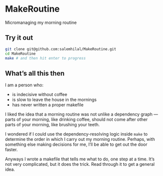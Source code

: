 # MakeRoutine

Micromanaging my morning routine

## Try it out

```sh
git clone git@github.com:salemhilal/MakeRoutine.git
cd MakeRoutine
make # and then hit enter to progress
```

## What’s all this then

I am a person who:
  - is indecisive without coffee
  - is slow to leave the house in the mornings
  - has never written a proper makefile

I liked the idea that a morning routine was not unlike a dependency graph — parts of your morning, like drinking coffee, should not come after other parts of your morning, like brushing your teeth.

I wondered if I could use the dependency-resolving logic inside `make` to determine the order in which I carry out my morning routine. Perhaps, with something else making decisions for me, I’ll be able to get out the door faster.

Anyways I wrote a makefile that tells me what to do, one step at a time. It’s not very complicated, but it does the trick. Read through it to get a general idea. 
